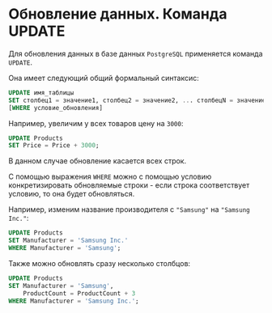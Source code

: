 # Обновление данных. Команда UPDATE


Для обновления данных в базе данных `PostgreSQL` применяется команда `UPDATE`. 

Она имеет следующий общий формальный синтаксис:

```sql
UPDATE имя_таблицы
SET столбец1 = значение1, столбец2 = значение2, ... столбецN = значениеN
[WHERE условие_обновления]

```

Например, увеличим у всех товаров цену на `3000`:

```sql
UPDATE Products
SET Price = Price + 3000;
```


В данном случае обновление касается всех строк. 

С помощью выражения `WHERE` можно с помощью условию конкретизировать обновляемые строки - если строка соответствует условию, то она будет обновляться. 

Например, изменим название производителя с `"Samsung"` на `"Samsung Inc."`:

```sql
UPDATE Products
SET Manufacturer = 'Samsung Inc.'
WHERE Manufacturer = 'Samsung';
```

Также можно обновлять сразу несколько столбцов:


```sql
UPDATE Products
SET Manufacturer = 'Samsung',
    ProductCount = ProductCount + 3
WHERE Manufacturer = 'Samsung Inc.';
```
